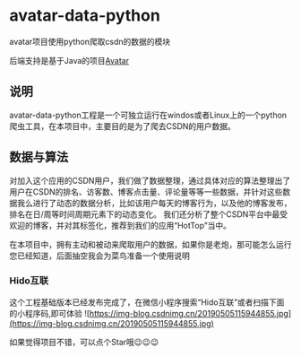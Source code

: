 # avatar-data-python
avatar项目使用python爬取csdn的数据的模块

后端支持是基于Java的项目[Avatar](https://github.com/wligang/avatar)

## 说明
 avatar-data-python工程是一个可独立运行在windos或者Linux上的一个python爬虫工具，在本项目中，主要目的是为了爬去CSDN的用户数据。

## 数据与算法

对加入这个应用的CSDN用户，我们做了数据整理，通过具体对应的算法整理出了用户在CSDN的排名、访客数、博客点击量、评论量等等一些数据，并针对这些数据我么进行了动态的数据分析，比如该用户每天的博客行为，以及他的博客发布，排名在日/周等时间周期元素下的动态变化。
我们还分析了整个CSDN平台中最受欢迎的博客，并对其标签化，推荐到我们的应用“HotTop”当中。


在本项目中，拥有主动和被动来爬取用户的数据，如果你是老炮，那可能怎么运行您已经知道，后面抽空我会为菜鸟准备一个使用说明

### Hido互联
这个工程基础版本已经发布完成了，在微信小程序搜索“Hido互联”或者扫描下面的小程序码,即可体验
![https://img-blog.csdnimg.cn/20190505115944855.jpg](https://img-blog.csdnimg.cn/20190505115944855.jpg)

如果觉得项目不错，可以点个Star哦😉😉😉

